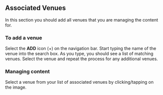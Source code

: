 ## Associated Venues

In this section you should add all venues that you are managing the content for.

### To add a venue

Select the **ADD** icon (+) on the navigation bar. Start typing the name of the venue into the search box. As 
you type, you should see a list of matching venues. Select the venue and repeat the process for any 
additional venues. 

### Managing content

Select a venue from your list of associated venues by clicking/tapping on the image.
